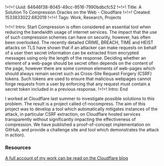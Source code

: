 !=!=! Uuid: 84646f38-8045-49cc-9516-7990bdbcfc52
!=!=! Title: A Solution To Compression Oracles on the Web - Cloudflare
!=!=! Created: 1533833022.682019
!=!=! Tags: Work, Research, Projects

!=!=! Intro: Start
Compression is often considered an essential tool when reducing the bandwidth usage of internet services. The impact that the use of such compression schemes can have on security, however, has often been overlooked. The recently detailed CRIME, BREACH, TIME and HEIST attacks on TLS have shown that if an attacker can make requests on behalf of a user then secret information can be extracted from encrypted messages using only the length of the response. Deciding whether an element of a web-page should be secret often depends on the content of the page, however there are some common elements of web-pages which should always remain secret such as Cross-Site Request Forgery (CSRF) tokens. Such tokens are used to ensure that malicious webpages cannot forge requests from a user by enforcing that any request must contain a secret token included in a previous response.
!=!=! Intro: End

I worked at Cloudflare last summer to investigate possible solutions to this problem. The result is a project called cf-nocompress. The aim of this project was to develop a tool which automatically mitigates instances of the attack, in particular CSRF extraction, on Cloudflare hosted services transparently without significantly impacting the effectiveness of compression. We have published a proof-of-concept implementation on GitHub, and provide a challenge site and tool which demonstrates the attack in action).

### Resources

[A full account of my work can be read on the Cloudflare blog](https://blog.cloudflare.com/a-solution-to-compression-oracles-on-the-web/)

